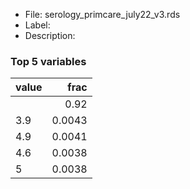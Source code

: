 

* File: serology_primcare_july22_v3.rds
* Label: 
* Description: 

### Top 5 variables
| value   |   frac |
|:--------|-------:|
|         | 0.92   |
| 3.9     | 0.0043 |
| 4.9     | 0.0041 |
| 4.6     | 0.0038 |
| 5       | 0.0038 |
        